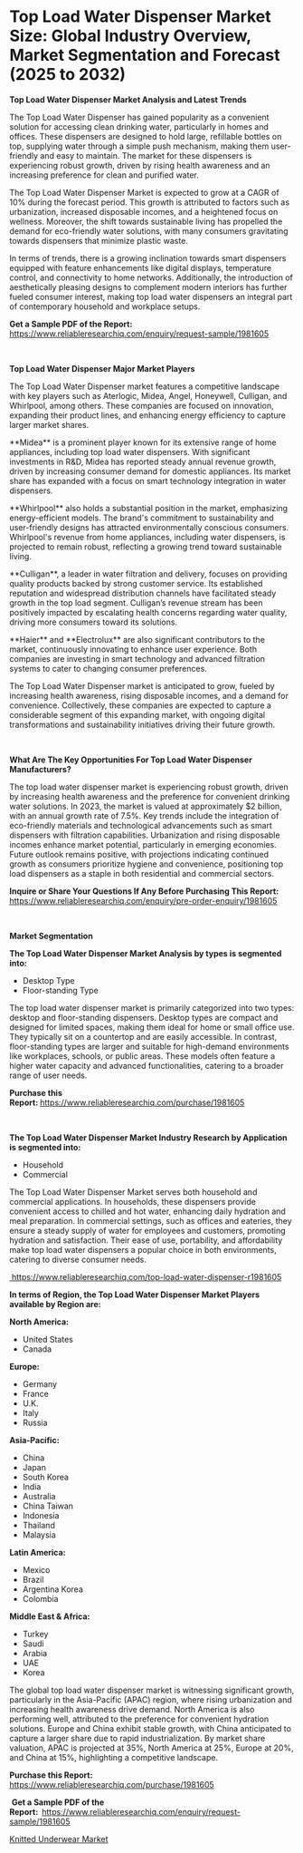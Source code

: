 <p><h1>Top Load Water Dispenser Market Size: Global Industry Overview, Market Segmentation and Forecast (2025 to 2032)</h1></p><p><strong>Top Load Water Dispenser Market Analysis and Latest Trends</strong></p>
<p><p>The Top Load Water Dispenser has gained popularity as a convenient solution for accessing clean drinking water, particularly in homes and offices. These dispensers are designed to hold large, refillable bottles on top, supplying water through a simple push mechanism, making them user-friendly and easy to maintain. The market for these dispensers is experiencing robust growth, driven by rising health awareness and an increasing preference for clean and purified water.</p><p>The Top Load Water Dispenser Market is expected to grow at a CAGR of 10% during the forecast period. This growth is attributed to factors such as urbanization, increased disposable incomes, and a heightened focus on wellness. Moreover, the shift towards sustainable living has propelled the demand for eco-friendly water solutions, with many consumers gravitating towards dispensers that minimize plastic waste.</p><p>In terms of trends, there is a growing inclination towards smart dispensers equipped with feature enhancements like digital displays, temperature control, and connectivity to home networks. Additionally, the introduction of aesthetically pleasing designs to complement modern interiors has further fueled consumer interest, making top load water dispensers an integral part of contemporary household and workplace setups.</p></p>
<p><strong>Get a Sample PDF of the Report:&nbsp;</strong> <a href="https://www.reliableresearchiq.com/enquiry/request-sample/1981605?utm_campaign=2810&utm_medium=2&utm_source=Github&utm_content=ia&utm_term=05042025&utm_id=top-load-water-dispenser">https://www.reliableresearchiq.com/enquiry/request-sample/1981605</a></p>
<p>&nbsp;</p>
<p><strong>Top Load Water Dispenser Major Market Players</strong></p>
<p><p>The Top Load Water Dispenser market features a competitive landscape with key players such as Aterlogic, Midea, Angel, Honeywell, Culligan, and Whirlpool, among others. These companies are focused on innovation, expanding their product lines, and enhancing energy efficiency to capture larger market shares.</p><p>**Midea** is a prominent player known for its extensive range of home appliances, including top load water dispensers. With significant investments in R&D, Midea has reported steady annual revenue growth, driven by increasing consumer demand for domestic appliances. Its market share has expanded with a focus on smart technology integration in water dispensers.</p><p>**Whirlpool** also holds a substantial position in the market, emphasizing energy-efficient models. The brand's commitment to sustainability and user-friendly designs has attracted environmentally conscious consumers. Whirlpool's revenue from home appliances, including water dispensers, is projected to remain robust, reflecting a growing trend toward sustainable living.</p><p>**Culligan**, a leader in water filtration and delivery, focuses on providing quality products backed by strong customer service. Its established reputation and widespread distribution channels have facilitated steady growth in the top load segment. Culligan’s revenue stream has been positively impacted by escalating health concerns regarding water quality, driving more consumers toward its solutions.</p><p>**Haier** and **Electrolux** are also significant contributors to the market, continuously innovating to enhance user experience. Both companies are investing in smart technology and advanced filtration systems to cater to changing consumer preferences. </p><p>The Top Load Water Dispenser market is anticipated to grow, fueled by increasing health awareness, rising disposable incomes, and a demand for convenience. Collectively, these companies are expected to capture a considerable segment of this expanding market, with ongoing digital transformations and sustainability initiatives driving their future growth.</p></p>
<p>&nbsp;</p>
<p><strong>What Are The Key Opportunities For Top Load Water Dispenser Manufacturers?</strong></p>
<p><p>The top load water dispenser market is experiencing robust growth, driven by increasing health awareness and the preference for convenient drinking water solutions. In 2023, the market is valued at approximately $2 billion, with an annual growth rate of 7.5%. Key trends include the integration of eco-friendly materials and technological advancements such as smart dispensers with filtration capabilities. Urbanization and rising disposable incomes enhance market potential, particularly in emerging economies. Future outlook remains positive, with projections indicating continued growth as consumers prioritize hygiene and convenience, positioning top load dispensers as a staple in both residential and commercial sectors.</p></p>
<p><strong>Inquire or Share Your Questions If Any Before Purchasing This Report:</strong> <a href="https://www.reliableresearchiq.com/enquiry/pre-order-enquiry/1981605?utm_campaign=2810&utm_medium=2&utm_source=Github&utm_content=ia&utm_term=05042025&utm_id=top-load-water-dispenser">https://www.reliableresearchiq.com/enquiry/pre-order-enquiry/1981605</a></p>
<p>&nbsp;</p>
<p><strong>Market Segmentation</strong></p>
<p><strong>The Top Load Water Dispenser Market Analysis by types is segmented into:</strong></p>
<p><ul><li>Desktop Type</li><li>Floor-standing Type</li></ul></p>
<p><p>The top load water dispenser market is primarily categorized into two types: desktop and floor-standing dispensers. Desktop types are compact and designed for limited spaces, making them ideal for home or small office use. They typically sit on a countertop and are easily accessible. In contrast, floor-standing types are larger and suitable for high-demand environments like workplaces, schools, or public areas. These models often feature a higher water capacity and advanced functionalities, catering to a broader range of user needs.</p></p>
<p><strong>Purchase this Report:&nbsp;</strong><a href="https://www.reliableresearchiq.com/purchase/1981605?utm_campaign=2810&utm_medium=2&utm_source=Github&utm_content=ia&utm_term=05042025&utm_id=top-load-water-dispenser">https://www.reliableresearchiq.com/purchase/1981605</a></p>
<p>&nbsp;</p>
<p><strong>The Top Load Water Dispenser Market Industry Research by Application is segmented into:</strong></p>
<p><ul><li>Household</li><li>Commercial</li></ul></p>
<p><p>The Top Load Water Dispenser Market serves both household and commercial applications. In households, these dispensers provide convenient access to chilled and hot water, enhancing daily hydration and meal preparation. In commercial settings, such as offices and eateries, they ensure a steady supply of water for employees and customers, promoting hydration and satisfaction. Their ease of use, portability, and affordability make top load water dispensers a popular choice in both environments, catering to diverse consumer needs.</p></p>
<p><a href="https://www.reliableresearchiq.com/top-load-water-dispenser-r1981605?utm_campaign=2810&utm_medium=2&utm_source=Github&utm_content=ia&utm_term=05042025&utm_id=top-load-water-dispenser">&nbsp;https://www.reliableresearchiq.com/top-load-water-dispenser-r1981605</a></p>
<p><strong>In terms of Region, the Top Load Water Dispenser Market Players available by Region are:</strong></p>
<p>
    <p> <strong> North America: </strong>
        <ul>
            <li>United States</li>
            <li>Canada</li>
        </ul>
        </p> 
    <p> <strong> Europe: </strong>
        <ul>
            <li>Germany</li>
            <li>France</li>
            <li>U.K.</li>
            <li>Italy</li>
            <li>Russia</li>
        </ul>
        </p> 
    <p> <strong> Asia-Pacific: </strong>
        <ul>
            <li>China</li>
            <li>Japan</li>
            <li>South Korea</li>
            <li>India</li>
            <li>Australia</li>
            <li>China Taiwan</li>
            <li>Indonesia</li>
            <li>Thailand</li>
            <li>Malaysia</li>
        </ul>
        </p> 
    <p> <strong> Latin America: </strong>
        <ul>
            <li>Mexico</li>
            <li>Brazil</li>
            <li>Argentina Korea</li>
            <li>Colombia</li>
        </ul>
        </p> 
    <p> <strong> Middle East & Africa: </strong>
        <ul>
            <li>Turkey</li>
            <li>Saudi</li>
            <li>Arabia</li>
            <li>UAE</li>
            <li>Korea</li>
        </ul>
    </p>
    </p>
<p><p>The global top load water dispenser market is witnessing significant growth, particularly in the Asia-Pacific (APAC) region, where rising urbanization and increasing health awareness drive demand. North America is also performing well, attributed to the preference for convenient hydration solutions. Europe and China exhibit stable growth, with China anticipated to capture a larger share due to rapid industrialization. By market share valuation, APAC is projected at 35%, North America at 25%, Europe at 20%, and China at 15%, highlighting a competitive landscape.</p></p>
<p><strong>Purchase this Report: </strong><a href="https://www.reliableresearchiq.com/purchase/1981605?utm_campaign=2810&utm_medium=2&utm_source=Github&utm_content=ia&utm_term=05042025&utm_id=top-load-water-dispenser">https://www.reliableresearchiq.com/purchase/1981605</a></p>
<p>&nbsp;<strong>Get a Sample PDF of the Report:&nbsp;&nbsp;</strong><a href="https://www.reliableresearchiq.com/enquiry/request-sample/1981605?utm_campaign=2810&utm_medium=2&utm_source=Github&utm_content=ia&utm_term=05042025&utm_id=top-load-water-dispenser">https://www.reliableresearchiq.com/enquiry/request-sample/1981605</a></p>
<p><strong></strong></p>
<p><p><a href="https://github.com/sadimsamid/Market-Research-Report-List-1/blob/main/knitted-underwear-market.md?utm_campaign=2810&utm_medium=2&utm_source=Github&utm_content=ia&utm_term=05042025&utm_id=top-load-water-dispenser">Knitted Underwear Market</a></p></p>